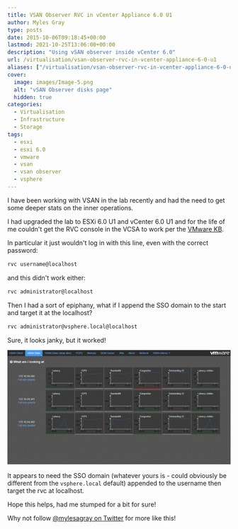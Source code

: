 ```yaml
---
title: VSAN Observer RVC in vCenter Appliance 6.0 U1
author: Myles Gray
type: posts
date: 2015-10-06T09:18:45+00:00
lastmod: 2021-10-25T13:06:00+00:00
description: "Using vSAN observer inside vCenter 6.0"
url: /virtualisation/vsan-observer-rvc-in-vcenter-appliance-6-0-u1
aliases: ["/virtualisation/vsan-observer-rvc-in-vcenter-appliance-6-0-u1", "/virtualisation/vsan-observer-rvc-in-vcenter-appliance-6-0-u1/amp", "/security/vsan-observer-rvc-in-vcenter-appliance-6-0-u1", "/security/vsan-observer-rvc-in-vcenter-appliance-6-0-u1/amp"]
cover:
  image: images/Image-5.png
  alt: "vSAN Observer disks page"
  hidden: true
categories:
  - Virtualisation
  - Infrastructure
  - Storage
tags:
  - esxi
  - esxi 6.0
  - vmware
  - vsan
  - vsan observer
  - vsphere
---
```


I have been working with VSAN in the lab recently and had the need to get some deeper stats on the inner operations.

I had upgraded the lab to ESXi 6.0 U1 and vCenter 6.0 U1 and for the life of me couldn't get the RVC console in the VCSA to work per the [VMware KB][1].

In particular it just wouldn't log in with this line, even with the correct password:

```sh
rvc username@localhost
```

and this didn't work either:

```sh
rvc administrator@localhost
```

Then I had a sort of epiphany, what if I append the SSO domain to the start and target it at the localhost?

```sh
rvc administrator@vsphere.local@localhost
```

Sure, it looks janky, but it worked!

![VSAN Observer vSphere 6.0 U1][2] 

It appears to need the SSO domain (whatever yours is - could obviously be different from the `vsphere.local` default) appended to the username then target the rvc at localhost.

Hope this helps, had me stumped for a bit for sure!

Why not follow [@mylesagray on Twitter][3] for more like this!

 [1]: http://kb.vmware.com/selfservice/microsites/search.do?language=en_US&cmd=displayKC&externalId=2064240
 [2]: images/Image-5.png
 [3]: https://twitter.com/mylesagray